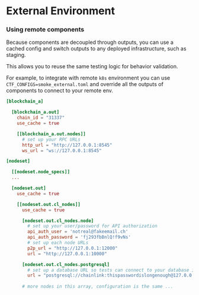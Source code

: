 # External Environment

### Using remote components

Because components are decoupled through outputs, you can use a cached config and switch outputs to any deployed infrastructure, such as staging. 

This allows you to reuse the same testing logic for behavior validation.

For example, to integrate with remote `k8s` environment you can use `CTF_CONFIGS=smoke_external.toml` and override all the outputs of components to connect to your remote env.

```toml
[blockchain_a]

  [blockchain_a.out]
    chain_id = "31337"
    use_cache = true

    [[blockchain_a.out.nodes]]
      # set up your RPC URLs
      http_url = "http://127.0.0.1:8545"
      ws_url = "ws://127.0.0.1:8545"

[nodeset]

  [[nodeset.node_specs]]
  ...

  [nodeset.out]
    use_cache = true

    [[nodeset.out.cl_nodes]]
      use_cache = true

      [nodeset.out.cl_nodes.node]
        # set up your user/password for API authorization
        api_auth_user = 'notreal@fakeemail.ch'
        api_auth_password = 'fj293fbBnlQ!f9vNs'
        # set up each node URLs
        p2p_url = "http://127.0.0.1:12000"
        url = "http://127.0.0.1:10000"

      [nodeset.out.cl_nodes.postgresql]
        # set up a database URL so tests can connect to your database if needed
        url = "postgresql://chainlink:thispasswordislongenough@127.0.0.1:13000/db_0?sslmode=disable"
      
      # more nodes in this array, configuration is the same ...
```
